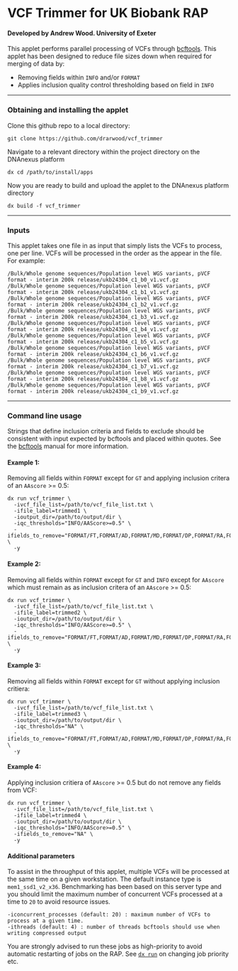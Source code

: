 # VCF Trimmer for UK Biobank RAP
#### Developed by Andrew Wood. University of Exeter

This applet performs parallel processing of VCFs through [bcftools](https://samtools.github.io/bcftools/bcftools.html). This applet has been designed to reduce file sizes down when required for merging of data by:
* Removing fields within `INFO` and/or `FORMAT`
* Applies inclusion quality control thresholding based on field in `INFO`

---
### Obtaining and installing the applet
Clone this github repo to a local directory:
```
git clone https://github.com/drarwood/vcf_trimmer
```
Navigate to a relevant directory within the project directory on the DNAnexus platform
```
dx cd /path/to/install/apps
```
Now you are ready to build and upload the applet to the DNAnexus platform directory
```
dx build -f vcf_trimmer
```
---
### Inputs
This applet takes one file in as input that simply lists the VCFs to process, one per line. VCFs will be processed in the order as the appear in the file. For example:
```
/Bulk/Whole genome sequences/Population level WGS variants, pVCF format - interim 200k release/ukb24304_c1_b0_v1.vcf.gz
/Bulk/Whole genome sequences/Population level WGS variants, pVCF format - interim 200k release/ukb24304_c1_b1_v1.vcf.gz
/Bulk/Whole genome sequences/Population level WGS variants, pVCF format - interim 200k release/ukb24304_c1_b2_v1.vcf.gz
/Bulk/Whole genome sequences/Population level WGS variants, pVCF format - interim 200k release/ukb24304_c1_b3_v1.vcf.gz
/Bulk/Whole genome sequences/Population level WGS variants, pVCF format - interim 200k release/ukb24304_c1_b4_v1.vcf.gz
/Bulk/Whole genome sequences/Population level WGS variants, pVCF format - interim 200k release/ukb24304_c1_b5_v1.vcf.gz
/Bulk/Whole genome sequences/Population level WGS variants, pVCF format - interim 200k release/ukb24304_c1_b6_v1.vcf.gz
/Bulk/Whole genome sequences/Population level WGS variants, pVCF format - interim 200k release/ukb24304_c1_b7_v1.vcf.gz
/Bulk/Whole genome sequences/Population level WGS variants, pVCF format - interim 200k release/ukb24304_c1_b8_v1.vcf.gz
/Bulk/Whole genome sequences/Population level WGS variants, pVCF format - interim 200k release/ukb24304_c1_b9_v1.vcf.gz
```
---
### Command line usage

Strings that define inclusion criteria and fields to exclude should be consistent with input expected by bcftools and placed within quotes. See the [bcftools](https://samtools.github.io/bcftools/bcftools.html) manual for more information.

#### Example 1:
Removing all fields within `FORMAT` except for `GT` and applying inclusion critera of an `AAscore` >= 0.5:

```
dx run vcf_trimmer \
  -ivcf_file_list=/path/to/vcf_file_list.txt \
  -ifile_label=trimmed1 \
  -ioutput_dir=/path/to/output/dir \
  -iqc_thresholds="INFO/AAScore>=0.5" \
  -ifields_to_remove="FORMAT/FT,FORMAT/AD,FORMAT/MD,FORMAT/DP,FORMAT/RA,FORMAT/PP,FORMAT/GQ,FORMAT/PL" \
  -y
```

#### Example 2:
Removing all fields within `FORMAT` except for `GT` and `INFO` except for `AAscore` which must remain as as inclusion critera of an `AAscore` >= 0.5:

```
dx run vcf_trimmer \
  -ivcf_file_list=/path/to/vcf_file_list.txt \
  -ifile_label=trimmed2 \
  -ioutput_dir=/path/to/output/dir \
  -iqc_thresholds="INFO/AAScore>=0.5" \
  -ifields_to_remove="FORMAT/FT,FORMAT/AD,FORMAT/MD,FORMAT/DP,FORMAT/RA,FORMAT/PP,FORMAT/GQ,FORMAT/PL,INFO/ABHet,INFO/ABHom,INFO/ABHetMulti,INFO/ABHomMulti,INFO/AC,INFO/AF,INFO/AN,INFO/CR,INFO/CRal,INFO/CRalt,INFO/END,INFO/FEATURE,INFO/GT_ANTI_HAPLOTYPE,INFO/GT_HAPLOTYPE,INFO/GT_ID,INFO/HOMSEQ,INFO/INV3,INFO/INV5,INFO/LEFT_SVINSSEQ,INFO/LOGF,INFO/MaxAAS,INFO/MaxAASR,INFO/MaxAltPP,INFO/MMal,INFO/MMalt,INFO/MQ,INFO/MQalt,INFO/MQSal,INFO/MQsquared,INFO/NCLUSTERS,INFO/NGT,INFO/NHet,INFO/NHomRef,INFO/NHomAlt,INFO/NUM_MERGED_SVS,INFO/OLD_VARIANT_ID,INFO/ORSTART,INFO/OREND,INFO/QD,INFO/QDalt,INFO/PASS_AC,INFO/PASS_AN,INFO/PASS_ratio,INFO/RefLen,INFO/RELATED_SV_ID,INFO/RIGHT_SVINSSEQ,INFO/SB,INFO/SBAlt,INFO/SBF,INFO/SBF1,INFO/SBF2,INFO/SBR,INFO/SBR1,INFO/SBR2,INFO/SDal,INFO/SDalt,INFO/SEQ,INFO/SeqDepth,INFO/SV_ID,INFO/SVINSSEQ,INFO/SVLEN,INFO/SVMODEL,INFO/SVSIZE,INFO/SVTYPE,INFO/VarType" \
  -y
```

#### Example 3:
Removing all fields within `FORMAT` except for `GT` without applying inclusion critiera:
```
dx run vcf_trimmer \
  -ivcf_file_list=/path/to/vcf_file_list.txt \
  -ifile_label=trimmed3 \
  -ioutput_dir=/path/to/output/dir \
  -iqc_thresholds="NA" \
  -ifields_to_remove="FORMAT/FT,FORMAT/AD,FORMAT/MD,FORMAT/DP,FORMAT/RA,FORMAT/PP,FORMAT/GQ,FORMAT/PL" \
  -y
```

#### Example 4:
Applying inclusion critiera of `AAscore` >= 0.5 but do not remove any fields from VCF:
```
dx run vcf_trimmer \
  -ivcf_file_list=/path/to/vcf_file_list.txt \
  -ifile_label=trimmed4 \
  -ioutput_dir=/path/to/output/dir \
  -iqc_thresholds="INFO/AAScore>=0.5" \
  -ifields_to_remove="NA" \
  -y
```
#### Additional parameters
To assist in the throughput of this applet, multiple VCFs will be processed at the same time on a given workstation. The default instance type is `mem1_ssd1_v2_x36`. Benchmarking has been based on this server type and you should limit the maximum number of concurrent VCFs processed at a time to `20` to avoid resource issues.
```
-iconcurrent_processes (default: 20) : maximum number of VCFs to process at a given time.
-ithreads (default: 4) : number of threads bcftools should use when writing compressed output
```

You are strongly advised to run these jobs as high-priority to avoid automatic restarting of jobs on the RAP. See [`dx run`](https://documentation.dnanexus.com/user/helpstrings-of-sdk-command-line-utilities#run) on changing job priority etc.

